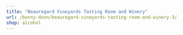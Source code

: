 ```yaml
---
title: "Beauregard Vineyards Tasting Room and Winery"
url: /bonny-doon/beauregard-vineyards-tasting-room-and-winery-3/
shop: alcohol
---
```

